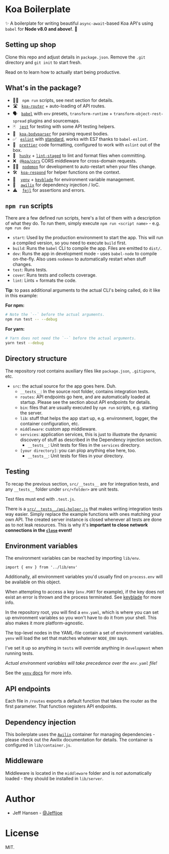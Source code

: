 # Koa Boilerplate

✨ A boilerplate for writing beautiful `async-await`-based Koa API's using `babel` for **Node v8.0 and above!**. 🚀

## Setting up shop

Clone this repo and adjust details in `package.json`. Remove the `.git` directory and `git init` to start fresh.

Read on to learn how to actually start being productive.

## What's in the package?

* 🏃‍♀️&nbsp;&nbsp;&nbsp;`npm run` scripts, see next section for details.
* 🛣 &nbsp;&nbsp;[`koa-router`][koa-router] + auto-loading of API routes.
* 🗣&nbsp;&nbsp;&nbsp;[`babel`][babel] with `env` presets, `transform-runtime` + `transform-object-rest-spread` plugins and sourcemaps.
* 🃏&nbsp;&nbsp;&nbsp;[`jest`][jest] for testing with some API testing helpers.
* 💪&nbsp;&nbsp;&nbsp;[`koa-bodyparser`][koa-bodyparser] for parsing request bodies.
* ✅ &nbsp;&nbsp;[`eslint`][eslint] with [standard][standard], works with ES7 thanks to `babel-eslint`.
* 👀 &nbsp;&nbsp;[`prettier`][prettier] code formatting, configured to work with `eslint` out of the box.
* 🐶 &nbsp;&nbsp;[`husky`][husky] + [`lint-staged`][lint-staged] to lint and format files when committing.
* ❌ &nbsp;&nbsp;[`@koa/cors`][cors] CORS middleware for cross-domain requests.
* 🕵️‍♀️&nbsp;&nbsp;&nbsp;[`nodemon`][nodemon] for development to auto-restart when your files change.
* 🛠 &nbsp;&nbsp;[`koa-respond`][respond] for helper functions on the context.
* 📄 &nbsp;&nbsp;&nbsp;[`yenv`][yenv] + [`keyblade`][keyblade] for environment variable management.
* 💉 &nbsp;&nbsp;&nbsp;[`awilix`][awilix] for dependency injection / IoC.
* ⚠️ &nbsp;&nbsp;&nbsp;[`fejl`][fejl] for assertions and errors.

## `npm run` scripts

There are a few defined run scripts, here's a list of them with a description of what they do. To run them, simply execute `npm run <script name>` - e.g. `npm run dev`

* `start`: Used by the production environment to start the app. This will run a compiled version, so you need to execute `build` first.
* `build`: Runs the `babel` CLI to compile the app. Files are emitted to `dist/`.
* `dev`: Runs the app in development mode - uses `babel-node` to compile on-the-fly. Also uses `nodemon` to automatically restart when stuff changes.
* `test`: Runs tests.
* `cover`: Runs tests and collects coverage.
* `lint`: Lints + formats the code.

**Tip**: to pass additional arguments to the actual CLI's being called, do it like in this example:

**For npm:**

```bash
# Note the `--` before the actual arguments.
npm run test -- --debug
```

**For yarn:**

```bash
# Yarn does not need the `--` before the actual arguments.
yarn test --debug
```

## Directory structure

The repository root contains auxiliary files like `package.json`, `.gitignore`, etc.

* `src`: the actual source for the app goes here. Duh.
  * `__tests__`: In the source root folder, contains integration tests.
  * `routes`: API endpoints go here, and are automatically loaded at startup. Please see the section about API endpoints for details.
  * `bin`: files that are usually executed by `npm run` scripts, e.g. starting the server.
  * `lib`: stuff that helps the app start up, e.g. environment, logger, the container configuration, etc.
  * `middleware`: custom app middleware.
  * `services`: application services, this is just to illustrate the dynamic discovery of stuff as described in the Dependency injection section.
    * `__tests__`: Unit tests for files in the `services` directory.
  * `[your directory]`: you can plop anything else here, too.
    * `__tests__`: Unit tests for files in your directory.

## Testing

To recap the previous section, `src/__tests__` are for integration tests, and any `__tests__` folder under `src/<folder>` are unit tests.

Test files must end with `.test.js`.

There is a [`src/__tests__/api-helper.js`][api-helper] that makes writing integration tests way easier. Simply replace the example functions with ones matching your own API. The created server instance is closed whenever all tests are done as to not leak resources. This is why it's **important to close network connections in the [`close`][close-event] event!**

## Environment variables

The environment variables can be reached by importing `lib/env`.

```
import { env } from '../lib/env'
```

Additionally, all environment variables you'd usually find on `process.env` will be available on this object.

When attempting to access a key (`env.PORT` for example), if the key does not exist an error is thrown and the process terminated. See [keyblade][keyblade] for more info.

In the repository root, you will find a `env.yaml`, which is where you can set up environment variables so you won't have to do it from your shell. This also makes it more platform-agnostic.

The top-level nodes in the YAML-file contain a set of environment variables.
`yenv` will load the set that matches whatever `NODE_ENV` says.

I've set it up so anything in `tests` will override anything in `development` when running tests.

*Actual environment variables will take precedence over the `env.yaml` file!*

See the [`yenv` docs](https://github.com/jeffijoe/yenv) for more info.

## API endpoints

Each file in `/routes` exports a default function that takes the router as the first parameter. That function registers API endpoints.

## Dependency injection

This boilerplate uses the [`Awilix`](https://github.com/jeffijoe/awilix) container for managing dependencies - please check out the Awilix documentation
for details. The container is configured in `lib/container.js`.

## Middleware

Middleware is located in the `middleware` folder and is *not* automatically loaded - they should be installed in `lib/server`.

# Author

* Jeff Hansen - [@Jeffijoe](https://twitter.com/Jeffijoe)

# License

MIT.

[api-helper]: /src/__tests__/api-helper.js
[close-event]: /src/lib/server.js#L58
[standard]: http://standardjs.com/
[koa-router]: https://github.com/alexmingoia/koa-router
[babel]: https://github.com/babel/babel
[jest]: https://github.com/facebook/jest
[koa-bodyparser]: https://github.com/koajs/bodyparser
[eslint]: https://github.com/eslint/eslint
[prettier]: https://github.com/prettier/prettier
[husky]: https://github.com/typicode/husky
[lint-staged]: https://github.com/okonet/lint-staged
[cors]: https://github.com/koajs/cors
[nodemon]: https://github.com/remy/nodemon
[respond]: https://github.com/jeffijoe/koa-respond
[yenv]: https://github.com/jeffijoe/yenv
[keyblade]: https://github.com/jeffijoe/keyblade
[awilix]: https://github.com/jeffijoe/awilix
[keyblade]: https://github.com/jeffijoe/keyblade
[smid]: https://github.com/jeffijoe/smid
[fejl]: https://github.com/jeffijoe/fejl
